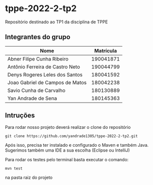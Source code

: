 # tppe-2022-2-tp2
Repositório destinado ao TP1 da disciplina de TPPE 

## Integrantes do grupo

| Nome | Matrícula |
| -- | -- |
| Abner Filipe Cunha Ribeiro | 190041871 |
| Antônio Ferreira de Castro Neto | 190044799 |
| Denys Rogeres Leles dos Santos | 180041592 |
| Joao Gabriel de Campos de Matos | 180042238 |
| Savio Cunha de Carvalho | 180130889 |
| Yan Andrade de Sena | 180145363 |

## Intruções

Para rodar nosso projeto deverá realizar o clone do repositório

``
git clone https://github.com/yandrade1305/tppe-2022-2-tp2.git
``

Após isso, precisa ter instalado e configurado o Maven e também Java. Sugerimos também uma IDE a sua escolha (Eclipse ou IntelliJ)

Para rodar os testes pelo terminal basta executar o comando: 

``
mvn test
``

na pasta raiz do projeto
